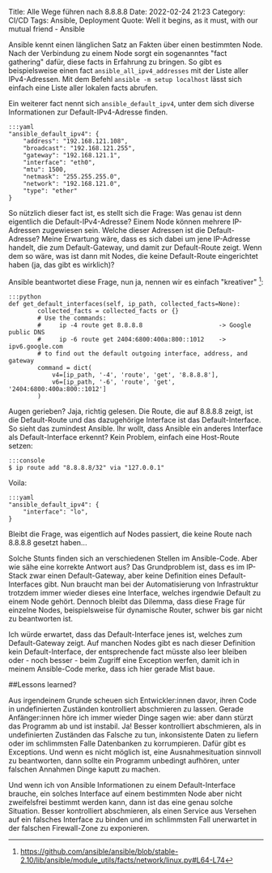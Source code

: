Title: Alle Wege führen nach 8.8.8.8
Date: 2022-02-24 21:23
Category: CI/CD
Tags: Ansible, Deployment
Quote: Well it begins, as it must, with our mutual friend - Ansible

Ansible kennt einen länglichen Satz an Fakten über einen bestimmten Node. Nach
der Verbindung zu einem Node sorgt ein sogenanntes "fact gathering" dafür,
diese facts in Erfahrung zu bringen. So gibt es beispielsweise einen fact
`ansible_all_ipv4_addresses` mit der Liste aller IPv4-Adressen. Mit dem Befehl
`ansible -m setup localhost` lässt sich einfach eine Liste aller lokalen facts
abrufen.

Ein weiterer fact nennt sich `ansible_default_ipv4`, unter dem sich diverse
Informationen zur Default-IPv4-Adresse finden.

    :::yaml
    "ansible_default_ipv4": {
        "address": "192.168.121.108",
        "broadcast": "192.168.121.255",
        "gateway": "192.168.121.1",
        "interface": "eth0",
        "mtu": 1500,
        "netmask": "255.255.255.0",
        "network": "192.168.121.0",
        "type": "ether"
    }

So nützlich dieser fact ist, es stellt sich die Frage: Was genau ist denn
eigentlich die Default-IPv4-Adresse? Einem Node können mehrere IP-Adressen
zugewiesen sein. Welche dieser Adressen ist die Default-Adresse? Meine
Erwartung wäre, dass es sich dabei um jene IP-Adresse handelt, die zum
Default-Gateway, und damit zur Default-Route zeigt. Wenn dem so wäre, was ist
dann mit Nodes, die keine Default-Route eingerichtet haben (ja, das gibt es
wirklich)?

Ansible beantwortet diese Frage, nun ja, nennen wir es einfach
"kreativer" [^ansible_code]:

    :::python
    def get_default_interfaces(self, ip_path, collected_facts=None):
            collected_facts = collected_facts or {}
            # Use the commands:
            #     ip -4 route get 8.8.8.8                     -> Google public DNS
            #     ip -6 route get 2404:6800:400a:800::1012    -> ipv6.google.com
            # to find out the default outgoing interface, address, and gateway
            command = dict(
                v4=[ip_path, '-4', 'route', 'get', '8.8.8.8'],
                v6=[ip_path, '-6', 'route', 'get', '2404:6800:400a:800::1012']
            )

[^ansible_code]:<https://github.com/ansible/ansible/blob/stable-2.10/lib/ansible/module_utils/facts/network/linux.py#L64-L74>

Augen gerieben? Jaja, richtig gelesen. Die Route, die auf 8.8.8.8 zeigt, ist
die Default-Route und das dazugehörige Interface ist das Default-Interface. So
sieht das zumindest Ansible. Ihr wollt, dass Ansible ein anderes Interface als
Default-Interface erkennt? Kein Problem, einfach eine Host-Route setzen:

    :::console
    $ ip route add "8.8.8.8/32" via "127.0.0.1"

Voila:

    :::yaml
    "ansible_default_ipv4": {
        "interface": "lo",
    }

Bleibt die Frage, was eigentlich auf Nodes passiert, die keine Route nach
8.8.8.8 gesetzt haben...

Solche Stunts finden sich an verschiedenen Stellen im Ansible-Code. Aber wie
sähe eine korrekte Antwort aus? Das Grundproblem ist, dass es im IP-Stack zwar
einen Default-Gateway, aber keine Definition eines Default-Interfaces gibt. Nun
braucht man bei der Automatisierung von Infrastruktur trotzdem immer wieder
dieses eine Interface, welches irgendwie Default zu einem Node gehört. Dennoch
bleibt das Dilemma, dass diese Frage für einzelne Nodes, beispielsweise für
dynamische Router, schwer bis gar nicht zu beantworten ist.

Ich würde erwartet, dass das Default-Interface jenes ist, welches zum
Default-Gateway zeigt. Auf manchen Nodes gibt es nach dieser Definition kein
Default-Interface, der entsprechende fact müsste also leer bleiben oder - noch
besser - beim Zugriff eine Exception werfen, damit ich in meinem Ansible-Code
merke, dass ich hier gerade Mist baue.

##Lessons learned?

Aus irgendeinem Grunde scheuen sich Entwickler:innen davor, ihren Code in
undefinierten Zuständen kontrolliert abschmieren zu lassen. Gerade
Anfänger:innen höre ich immer wieder Dinge sagen wie: aber dann stürzt das
Programm ab und ist instabil. Ja! Besser kontrolliert abschmieren, als in
undefinierten Zuständen das Falsche zu tun, inkonsistente Daten zu liefern oder
im schlimmsten Falle Datenbanken zu korrumpieren. Dafür gibt es Exceptions. Und
wenn es nicht möglich ist, eine Ausnahmesituation sinnvoll zu beantworten, dann
sollte ein Programm unbedingt aufhören, unter falschen Annahmen Dinge kaputt zu
machen.

Und wenn ich von Ansible Informationen zu einem Default-Interface brauche, ein
solches Interface auf einem bestimmten Node aber nicht zweifelsfrei bestimmt
werden kann, dann ist das eine genau solche Situation. Besser kontrolliert
abschmieren, als einen Service aus Versehen auf ein falsches Interface zu
binden und im schlimmsten Fall unerwartet in der falschen Firewall-Zone zu
exponieren.
